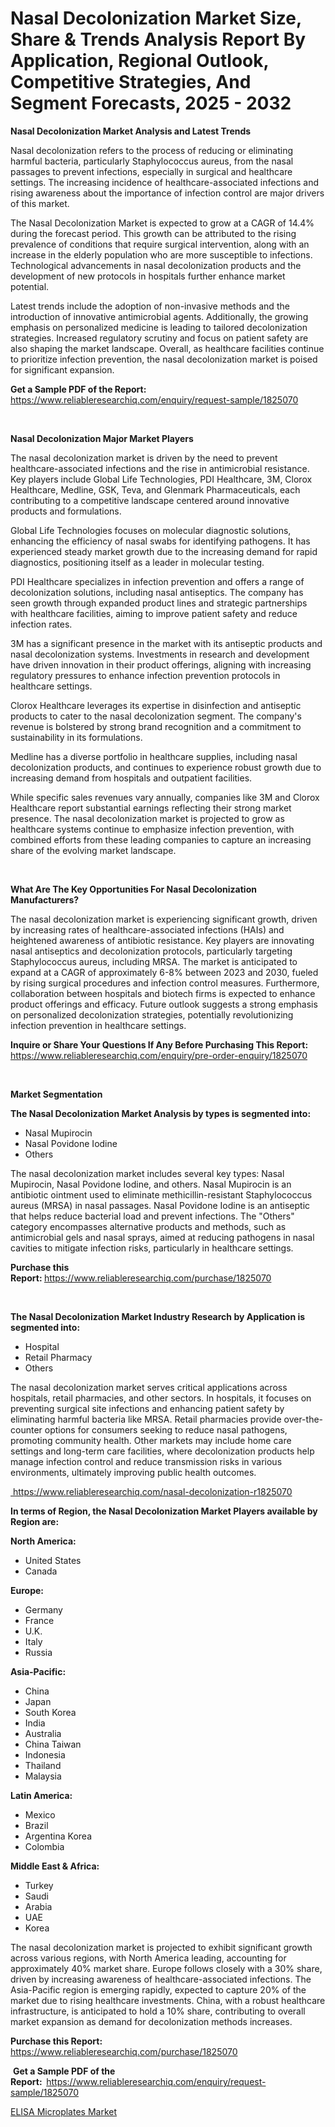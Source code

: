 <p><h1>Nasal Decolonization Market Size, Share & Trends Analysis Report By Application, Regional Outlook, Competitive Strategies, And Segment Forecasts, 2025 - 2032</h1></p><p><strong>Nasal Decolonization Market Analysis and Latest Trends</strong></p>
<p><p>Nasal decolonization refers to the process of reducing or eliminating harmful bacteria, particularly Staphylococcus aureus, from the nasal passages to prevent infections, especially in surgical and healthcare settings. The increasing incidence of healthcare-associated infections and rising awareness about the importance of infection control are major drivers of this market.</p><p>The Nasal Decolonization Market is expected to grow at a CAGR of 14.4% during the forecast period. This growth can be attributed to the rising prevalence of conditions that require surgical intervention, along with an increase in the elderly population who are more susceptible to infections. Technological advancements in nasal decolonization products and the development of new protocols in hospitals further enhance market potential. </p><p>Latest trends include the adoption of non-invasive methods and the introduction of innovative antimicrobial agents. Additionally, the growing emphasis on personalized medicine is leading to tailored decolonization strategies. Increased regulatory scrutiny and focus on patient safety are also shaping the market landscape. Overall, as healthcare facilities continue to prioritize infection prevention, the nasal decolonization market is poised for significant expansion.</p></p>
<p><strong>Get a Sample PDF of the Report:&nbsp;</strong> <a href="https://www.reliableresearchiq.com/enquiry/request-sample/1825070?utm_campaign=2780&utm_medium=2&utm_source=Github&utm_content=ia&utm_term=03032025&utm_id=nasal-decolonization">https://www.reliableresearchiq.com/enquiry/request-sample/1825070</a></p>
<p>&nbsp;</p>
<p><strong>Nasal Decolonization Major Market Players</strong></p>
<p><p>The nasal decolonization market is driven by the need to prevent healthcare-associated infections and the rise in antimicrobial resistance. Key players include Global Life Technologies, PDI Healthcare, 3M, Clorox Healthcare, Medline, GSK, Teva, and Glenmark Pharmaceuticals, each contributing to a competitive landscape centered around innovative products and formulations.</p><p>Global Life Technologies focuses on molecular diagnostic solutions, enhancing the efficiency of nasal swabs for identifying pathogens. It has experienced steady market growth due to the increasing demand for rapid diagnostics, positioning itself as a leader in molecular testing.</p><p>PDI Healthcare specializes in infection prevention and offers a range of decolonization solutions, including nasal antiseptics. The company has seen growth through expanded product lines and strategic partnerships with healthcare facilities, aiming to improve patient safety and reduce infection rates.</p><p>3M has a significant presence in the market with its antiseptic products and nasal decolonization systems. Investments in research and development have driven innovation in their product offerings, aligning with increasing regulatory pressures to enhance infection prevention protocols in healthcare settings.</p><p>Clorox Healthcare leverages its expertise in disinfection and antiseptic products to cater to the nasal decolonization segment. The company's revenue is bolstered by strong brand recognition and a commitment to sustainability in its formulations.</p><p>Medline has a diverse portfolio in healthcare supplies, including nasal decolonization products, and continues to experience robust growth due to increasing demand from hospitals and outpatient facilities.</p><p>While specific sales revenues vary annually, companies like 3M and Clorox Healthcare report substantial earnings reflecting their strong market presence. The nasal decolonization market is projected to grow as healthcare systems continue to emphasize infection prevention, with combined efforts from these leading companies to capture an increasing share of the evolving market landscape.</p></p>
<p>&nbsp;</p>
<p><strong>What Are The Key Opportunities For Nasal Decolonization Manufacturers?</strong></p>
<p><p>The nasal decolonization market is experiencing significant growth, driven by increasing rates of healthcare-associated infections (HAIs) and heightened awareness of antibiotic resistance. Key players are innovating nasal antiseptics and decolonization protocols, particularly targeting Staphylococcus aureus, including MRSA. The market is anticipated to expand at a CAGR of approximately 6-8% between 2023 and 2030, fueled by rising surgical procedures and infection control measures. Furthermore, collaboration between hospitals and biotech firms is expected to enhance product offerings and efficacy. Future outlook suggests a strong emphasis on personalized decolonization strategies, potentially revolutionizing infection prevention in healthcare settings.</p></p>
<p><strong>Inquire or Share Your Questions If Any Before Purchasing This Report:</strong> <a href="https://www.reliableresearchiq.com/enquiry/pre-order-enquiry/1825070?utm_campaign=2780&utm_medium=2&utm_source=Github&utm_content=ia&utm_term=03032025&utm_id=nasal-decolonization">https://www.reliableresearchiq.com/enquiry/pre-order-enquiry/1825070</a></p>
<p>&nbsp;</p>
<p><strong>Market Segmentation</strong></p>
<p><strong>The Nasal Decolonization Market Analysis by types is segmented into:</strong></p>
<p><ul><li>Nasal Mupirocin</li><li>Nasal Povidone Iodine</li><li>Others</li></ul></p>
<p><p>The nasal decolonization market includes several key types: Nasal Mupirocin, Nasal Povidone Iodine, and others. Nasal Mupirocin is an antibiotic ointment used to eliminate methicillin-resistant Staphylococcus aureus (MRSA) in nasal passages. Nasal Povidone Iodine is an antiseptic that helps reduce bacterial load and prevent infections. The "Others" category encompasses alternative products and methods, such as antimicrobial gels and nasal sprays, aimed at reducing pathogens in nasal cavities to mitigate infection risks, particularly in healthcare settings.</p></p>
<p><strong>Purchase this Report:&nbsp;</strong><a href="https://www.reliableresearchiq.com/purchase/1825070?utm_campaign=2780&utm_medium=2&utm_source=Github&utm_content=ia&utm_term=03032025&utm_id=nasal-decolonization">https://www.reliableresearchiq.com/purchase/1825070</a></p>
<p>&nbsp;</p>
<p><strong>The Nasal Decolonization Market Industry Research by Application is segmented into:</strong></p>
<p><ul><li>Hospital</li><li>Retail Pharmacy</li><li>Others</li></ul></p>
<p><p>The nasal decolonization market serves critical applications across hospitals, retail pharmacies, and other sectors. In hospitals, it focuses on preventing surgical site infections and enhancing patient safety by eliminating harmful bacteria like MRSA. Retail pharmacies provide over-the-counter options for consumers seeking to reduce nasal pathogens, promoting community health. Other markets may include home care settings and long-term care facilities, where decolonization products help manage infection control and reduce transmission risks in various environments, ultimately improving public health outcomes.</p></p>
<p><a href="https://www.reliableresearchiq.com/nasal-decolonization-r1825070?utm_campaign=2780&utm_medium=2&utm_source=Github&utm_content=ia&utm_term=03032025&utm_id=nasal-decolonization">&nbsp;https://www.reliableresearchiq.com/nasal-decolonization-r1825070</a></p>
<p><strong>In terms of Region, the Nasal Decolonization Market Players available by Region are:</strong></p>
<p>
    <p> <strong> North America: </strong>
        <ul>
            <li>United States</li>
            <li>Canada</li>
        </ul>
        </p> 
    <p> <strong> Europe: </strong>
        <ul>
            <li>Germany</li>
            <li>France</li>
            <li>U.K.</li>
            <li>Italy</li>
            <li>Russia</li>
        </ul>
        </p> 
    <p> <strong> Asia-Pacific: </strong>
        <ul>
            <li>China</li>
            <li>Japan</li>
            <li>South Korea</li>
            <li>India</li>
            <li>Australia</li>
            <li>China Taiwan</li>
            <li>Indonesia</li>
            <li>Thailand</li>
            <li>Malaysia</li>
        </ul>
        </p> 
    <p> <strong> Latin America: </strong>
        <ul>
            <li>Mexico</li>
            <li>Brazil</li>
            <li>Argentina Korea</li>
            <li>Colombia</li>
        </ul>
        </p> 
    <p> <strong> Middle East & Africa: </strong>
        <ul>
            <li>Turkey</li>
            <li>Saudi</li>
            <li>Arabia</li>
            <li>UAE</li>
            <li>Korea</li>
        </ul>
    </p>
    </p>
<p><p>The nasal decolonization market is projected to exhibit significant growth across various regions, with North America leading, accounting for approximately 40% market share. Europe follows closely with a 30% share, driven by increasing awareness of healthcare-associated infections. The Asia-Pacific region is emerging rapidly, expected to capture 20% of the market due to rising healthcare investments. China, with a robust healthcare infrastructure, is anticipated to hold a 10% share, contributing to overall market expansion as demand for decolonization methods increases.</p></p>
<p><strong>Purchase this Report: </strong><a href="https://www.reliableresearchiq.com/purchase/1825070?utm_campaign=2780&utm_medium=2&utm_source=Github&utm_content=ia&utm_term=03032025&utm_id=nasal-decolonization">https://www.reliableresearchiq.com/purchase/1825070</a></p>
<p>&nbsp;<strong>Get a Sample PDF of the Report:&nbsp;&nbsp;</strong><a href="https://www.reliableresearchiq.com/enquiry/request-sample/1825070?utm_campaign=2780&utm_medium=2&utm_source=Github&utm_content=ia&utm_term=03032025&utm_id=nasal-decolonization">https://www.reliableresearchiq.com/enquiry/request-sample/1825070</a></p>
<p><strong></strong></p>
<p><p><a href="https://github.com/aarajlyre/Market-Research-Report-List-1/blob/main/elisa-microplates-market.md?utm_campaign=2780&utm_medium=2&utm_source=Github&utm_content=ia&utm_term=03032025&utm_id=nasal-decolonization">ELISA Microplates Market</a></p></p>